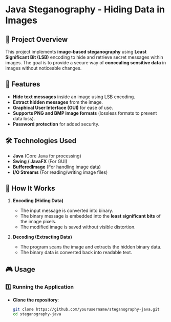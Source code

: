
# Java Steganography - Hiding Data in Images

## 📌 Project Overview
This project implements **image-based steganography** using **Least Significant Bit (LSB)** encoding to hide and retrieve secret messages within images. The goal is to provide a secure way of **concealing sensitive data** in images without noticeable changes.

## 🚀 Features
- **Hide text messages** inside an image using LSB encoding.
- **Extract hidden messages** from the image.
- **Graphical User Interface (GUI)** for ease of use.
- **Supports PNG and BMP image formats** (lossless formats to prevent data loss).
- **Password protection** for added security.

## 🛠️ Technologies Used
- **Java** (Core Java for processing)
- **Swing / JavaFX** (For GUI)
- **BufferedImage** (For handling image data)
- **I/O Streams** (For reading/writing image files)

## 📖 How It Works
1. **Encoding (Hiding Data)**
   - The input message is converted into binary.
   - The binary message is embedded into the **least significant bits** of the image pixels.
   - The modified image is saved without visible distortion.

2. **Decoding (Extracting Data)**
   - The program scans the image and extracts the hidden binary data.
   - The binary data is converted back into readable text.

## 🎮 Usage
### 1️⃣ Running the Application
- **Clone the repository**:  
  ```sh
  git clone https://github.com/yourusername/steganography-java.git
  cd steganography-java
